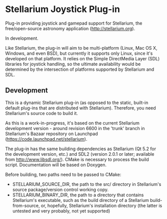 Stellarium Joystick Plug-in
===========================

Plug-in providing joystick and gamepad support for Stellarium,
the free/open-source astronomy application (http://stellarium.org).

In development.

Like Stellarium, the plug-in will aim to be multi-platform (Linux, Mac OS X,
Windows, and even BSD), but currently it supports only Linux, since it's
developed on that platform. It relies on the Simple DirectMedia Layer (SDL)
libraries for joystick handling, so the ultimate availability would be
determined by the intersection of platforms supported by Stellarium and SDL.

Development
-----------

This is a dynamic Stellarium plug-in (as opposed to the static, built-in default
plug-ins that are distributed with Stellarium). Therefore, you need
Stellarium's source code to build it.

As this is a work-in-progress, it's based on the current Stellarium development
version - around revision 6600 in the 'trunk' branch in Stellarium's Bazaar
repository on Launchpad (https://code.launchpad.net/stellarium).

The plug-in  has the same building dependencies as Stellarium (Qt 5.2 for the
development version, etc.) and SDL2 (version 2.0.1 or later; available from
http://www.libsdl.org/). CMake is necessary to process the build script.
Documentation will be based on Doxygen.

Before building, two paths need to be passed to CMake:
- STELLARIUM_SOURCE_DIR, the path to the src/ directory in Stellarium's
source package/version control working copy. 
- STELLARIUM_BINARY_DIR, the path to a directory that contains Stellarium's
executable, such as the build directory of a Stellarium build-from-source, or,
hopefully, Stellarium's installation directory (the latter is untested and
very probably, not yet supported)

